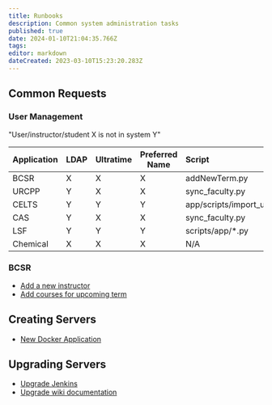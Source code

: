 ```yaml
---
title: Runbooks
description: Common system administration tasks
published: true
date: 2024-01-10T21:04:35.766Z
tags: 
editor: markdown
dateCreated: 2023-03-10T15:23:20.283Z
---
```


## Common Requests

### User Management
"User/instructor/student X is not in system Y"

| Application | LDAP | Ultratime | Preferred Name | Script                      |  |
|-------------|------|-----------|----------------|:----------------------------|----------|
| BCSR        | X    | X         | X              | addNewTerm.py               | [details](/runbook/new-bcsr-user) 
| URCPP       | Y    | X         | X              | sync_faculty.py             | [details](/runbook/new-urcpp-user)
| CELTS       | Y    | Y         | Y              | app/scripts/import_users.py | [details](/runbook/celts-users)
| CAS         | Y    | X         | X              | sync_faculty.py             | [details](/runbook/new-cas-user)
| LSF         | Y    | Y         | Y              | scripts/app/*.py            | [details](/runbook/lsf-users)
| Chemical    | X    | X         | X              | N/A                         | [details](/runbook/new-chemical-user)

### BCSR
- [Add a new instructor](/runbook/new-bcsr-user)
- [Add courses for upcoming term](/runbook/add-term)

## Creating Servers
* [New Docker Application](/runbook/new-docker-server)

## Upgrading Servers
* [Upgrade Jenkins](/runbook/upgrade-jenkins)
* [Upgrade wiki documentation](/runbook/upgrade-wiki)